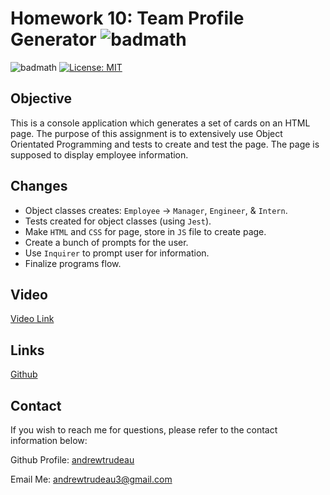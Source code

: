 # Homework 10: Team Profile Generator ![badmath](https://img.shields.io/badge/-JavaScript-000000?logo=javascript)
![badmath](https://img.shields.io/badge/Coverage%20(Jest)-100%25-green)
[![License: MIT](https://img.shields.io/badge/License-MIT-yellow.svg)](https://opensource.org/licenses/MIT)

## Objective 

This is a console application which generates a set of cards on an HTML page. The purpose of this assignment is to extensively use Object Orientated Programming and tests to create and test the page. The page is supposed to display employee information.

## Changes

- Object classes creates: `Employee` -> `Manager`, `Engineer`, & `Intern`.
- Tests created for object classes (using `Jest`).
- Make `HTML` and `CSS` for page, store in `JS` file to create page.
- Create a bunch of prompts for the user.
- Use `Inquirer` to prompt user for information.
- Finalize programs flow.

## Video

[Video Link](https://www.youtube.com/watch?v=rQ4l3h0WN0E)

## Links

[Github](https://github.com/andrewtrudeau/10-team-profile-generator)

## Contact

If you wish to reach me for questions, please refer to the contact information below:

Github Profile: [andrewtrudeau](https://github.com/andrewtrudeau)

Email Me: [andrewtrudeau3@gmail.com](mailto:andrewtrudeau3@gmail.com)